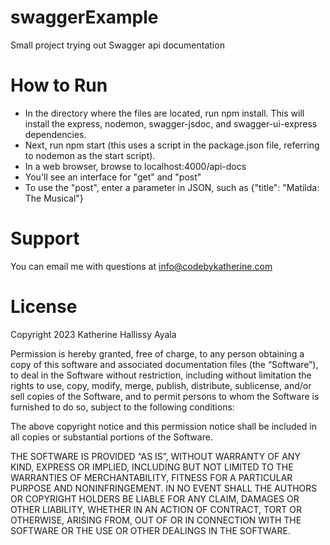 # swaggerExample
Small project trying out Swagger api documentation

# How to Run
- In the directory where the files are located, run npm install.  This will install the express, nodemon, swagger-jsdoc, and swagger-ui-express dependencies.
- Next, run npm start (this uses a script in the package.json file, referring to nodemon as the start script).
- In a web browser, browse to localhost:4000/api-docs
- You'll see an interface for "get" and "post"
- To use the "post", enter a parameter in JSON, such as {"title": "Matilda: The Musical"}

# Support
You can email me with questions at info@codebykatherine.com

# License
Copyright 2023 Katherine Hallissy Ayala

Permission is hereby granted, free of charge, to any person obtaining a copy of this software and associated documentation files (the “Software”), to deal in the Software without restriction, including without limitation the rights to use, copy, modify, merge, publish, distribute, sublicense, and/or sell copies of the Software, and to permit persons to whom the Software is furnished to do so, subject to the following conditions:

The above copyright notice and this permission notice shall be included in all copies or substantial portions of the Software.

THE SOFTWARE IS PROVIDED “AS IS”, WITHOUT WARRANTY OF ANY KIND, EXPRESS OR IMPLIED, INCLUDING BUT NOT LIMITED TO THE WARRANTIES OF MERCHANTABILITY, FITNESS FOR A PARTICULAR PURPOSE AND NONINFRINGEMENT. IN NO EVENT SHALL THE AUTHORS OR COPYRIGHT HOLDERS BE LIABLE FOR ANY CLAIM, DAMAGES OR OTHER LIABILITY, WHETHER IN AN ACTION OF CONTRACT, TORT OR OTHERWISE, ARISING FROM, OUT OF OR IN CONNECTION WITH THE SOFTWARE OR THE USE OR OTHER DEALINGS IN THE SOFTWARE.
